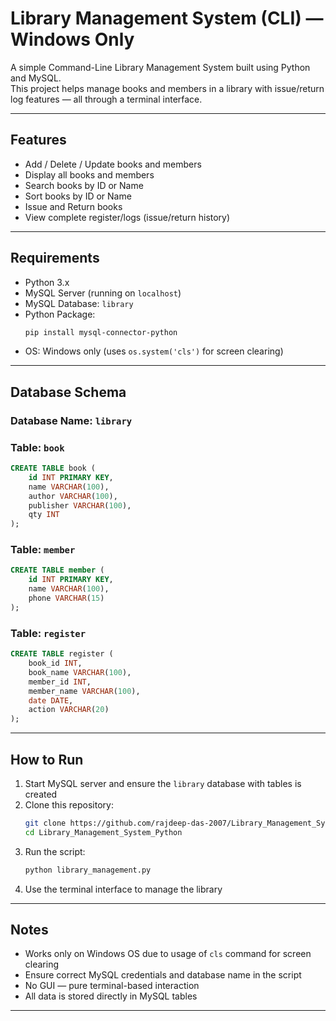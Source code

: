 # Library Management System (CLI) — Windows Only

A simple Command-Line Library Management System built using Python and MySQL.  
This project helps manage books and members in a library with issue/return log features — all through a terminal interface.

---

## Features

- Add / Delete / Update books and members  
- Display all books and members  
- Search books by ID or Name  
- Sort books by ID or Name  
- Issue and Return books  
- View complete register/logs (issue/return history)

---

## Requirements

- Python 3.x  
- MySQL Server (running on `localhost`)  
- MySQL Database: `library`  
- Python Package:
  ```bash
  pip install mysql-connector-python
  ```
- OS: Windows only (uses `os.system('cls')` for screen clearing)

---

## Database Schema

### Database Name: `library`

### Table: `book`
```sql
CREATE TABLE book (
    id INT PRIMARY KEY,
    name VARCHAR(100),
    author VARCHAR(100),
    publisher VARCHAR(100),
    qty INT
);
```

### Table: `member`
```sql
CREATE TABLE member (
    id INT PRIMARY KEY,
    name VARCHAR(100),
    phone VARCHAR(15)
);
```

### Table: `register`
```sql
CREATE TABLE register (
    book_id INT,
    book_name VARCHAR(100),
    member_id INT,
    member_name VARCHAR(100),
    date DATE,
    action VARCHAR(20)
);
```

---

## How to Run

1. Start MySQL server and ensure the `library` database with tables is created  
2. Clone this repository:
   ```bash
   git clone https://github.com/rajdeep-das-2007/Library_Management_System_Python.git
   cd Library_Management_System_Python
   ```
3. Run the script:
   ```bash
   python library_management.py
   ```
4. Use the terminal interface to manage the library

---

## Notes

- Works only on Windows OS due to usage of `cls` command for screen clearing  
- Ensure correct MySQL credentials and database name in the script  
- No GUI — pure terminal-based interaction  
- All data is stored directly in MySQL tables  

---
